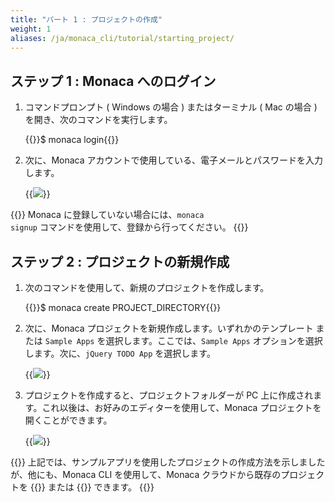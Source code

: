 ```yaml
---
title: "パート 1 : プロジェクトの作成"
weight: 1
aliases: /ja/monaca_cli/tutorial/starting_project/
---
```


ステップ 1 : Monaca へのログイン
--------------------------------

1.  コマンドプロンプト ( Windows の場合 ) またはターミナル ( Mac の場合 ) を開き、次のコマンドを実行します。

    {{<highlight bash>}}$ monaca login{{</highlight>}}

2.  次に、Monaca
    アカウントで使用している、電子メールとパスワードを入力します。

    {{<img src="/images/monaca_cli/tutorial/starting_project/1.png">}}

{{<note>}}
    Monaca に登録していない場合には、<code>monaca signup</code> コマンドを使用して、登録から行ってください。
{{</note>}}

ステップ 2 : プロジェクトの新規作成
-----------------------------------

1.  次のコマンドを使用して、新規のプロジェクトを作成します。

    {{<highlight bash>}}$ monaca create PROJECT_DIRECTORY{{</highlight>}}

2.  次に、Monaca プロジェクトを新規作成します。いずれかのテンプレート
    または `Sample Apps` を選択します。ここでは、`Sample Apps`
    オプションを選択します。次に、`jQuery TODO App` を選択します。

    {{<img src="/images/monaca_cli/tutorial/starting_project/2.png">}}

3.  プロジェクトを作成すると、プロジェクトフォルダーが PC
    上に作成されます。これ以後は、お好みのエディターを使用して、Monaca
    プロジェクトを開くことができます。

    {{<img src="/images/monaca_cli/tutorial/starting_project/3.png">}}

{{<note>}}
    上記では、サンプルアプリを使用したプロジェクトの作成方法を示しましたが、他にも、Monaca CLI を使用して、Monaca クラウドから既存のプロジェクトを {{<link href="/en/products_guide/monaca_cli/cli_commands/#monaca-import" title="インポート">}} または {{<link href="/en/products_guide/monaca_cli/cli_commands/#monaca-clone" title="クローン">}} できます。
{{</note>}}